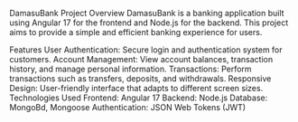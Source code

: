 DamasuBank Project
Overview
DamasuBank is a banking application built using Angular 17 for the frontend and Node.js for the backend. This project aims to provide a simple and efficient banking experience for users.

Features
User Authentication: Secure login and authentication system for customers.
Account Management: View account balances, transaction history, and manage personal information.
Transactions: Perform transactions such as transfers, deposits, and withdrawals.
Responsive Design: User-friendly interface that adapts to different screen sizes.
Technologies Used
Frontend: Angular 17
Backend: Node.js
Database: MongoBd, Mongoose
Authentication: JSON Web Tokens (JWT)
